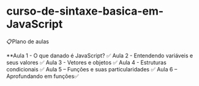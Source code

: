 # curso-de-sintaxe-basica-em-JavaScript
📋Plano de aulas  

**Aula 1 - O que danado é JavaScript?  ✅ 
Aula 2 - Entendendo variáveis e seus valores  ✅ 
Aula 3 - Vetores e objetos  ✅ 
Aula 4 - Estruturas condicionais ✅ 
Aula 5 – Funções e suas particularidades ✅ 
Aula 6 – Aprofundando em funções✅
